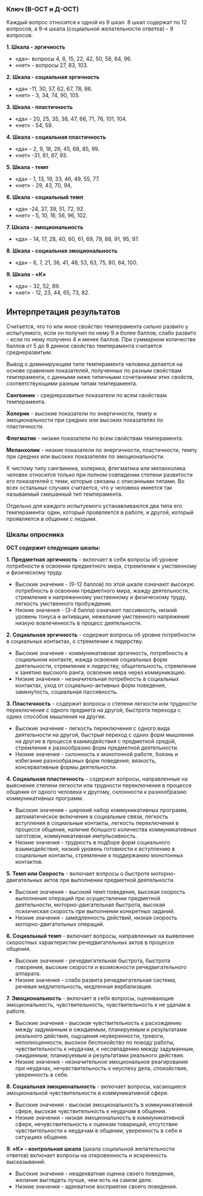 ﻿### Ключ (В-ОСТ и Д-ОСТ)

Каждый вопрос относится к одной из 9 шкал. 8 шкал содержат по 12 вопросов, а 9-я шкала (социальной желательности ответов) - 9 вопросов.

**1. Шкала - эргичность**

-   «да»- вопросы 4, 8, 15, 22, 42, 50, 58, 64, 96.
-   «нет» - вопросы 27, 83, 103.

**2. Шкала - социальная эргичность**

-   «да» -11, 30, 57, 62, 67, 78, 86.
-   «нет» - 3, 34, 74, 90, 105.

**3. Шкала - пластичность**

-   «да» - 20, 25, 35, 38, 47, 66, 71, 76, 101, 104.
-   «нет» - 54, 59.

**4. Шкала - социальная пластичность**

-   «да» - 2, 9, 18, 26, 45, 68, 85, 99.
-   «нет» -31, 81, 87, 93.

**5. Шкала - темп**

-   «да» - 1, 13, 19, 33, 46, 49, 55, 77.
-   «нет» - 29, 43, 70, 94,

**6. Шкала - социальный темп**

-   «да» -24, 37, 39, 51, 72, 92.
-   «нет» - 5, 10, 16, 56, 96, 102.

**7. Шкала - эмоциональность**

-   «да» - 14, 17, 28, 40, 60, 61, 69, 79, 88, 91, 95, 97.

**8. Шкала - социальная эмоциональность**

-   «да» - 6, 7, 21, 36, 41, 48, 53, 63, 75, 80, 84, 100.

**9. Шкала - «К»**

-   «да» - 32, 52, 89.
-   «нет» - 12, 23, 44, 65, 73, 82.

## Интерпретация результатов

Считается, что то или иное свойство темперамента сильно развито у испытуемого, если он получил по нему 9 и более баллов; слабо развито - если по нему получено 4 и менее баллов. При суммарном количестве баллов от 5 до 8 данное свойство темперамента считается среднеразвитым.

Вывод о доминирующем типе темперамента человека делается на основе сравнения показателей, полученных по разным свойствам темперамента, с данными ниже ти­пичными сочетаниями этих свойств, соответствующими разным типам темперамента.

**Сангвиник**  - среднеразвитые показатели по всем свойст­вам темперамента.

**Холерик**  - высокие показатели по энергичности, темпу и эмоциональности при средних или высоких показателях по пластичности.

**Флегматик**  - низкие показатели по всем свойствам темперамента.

**Меланхолик**  - низкие показатели по энергичности, пластичности, темпу при средних или высоких показателях по эмоциональности.

К чистому типу сангвиника, холерика, флегматика или меланхолика человек относится только при полном совпа­дении степени развитости его показателей с теми, которые связаны с описанными типами. Во всех остальных случаях считается, что у человека имеется так называемый смешан­ный тип темперамента.

Отдельно для каждого испытуемого устанавливаются два типа его темперамента: один, который проявляется в работе, и другой, который проявляется в общении с людьми.

  

### Шкалы опросника

**ОСТ содержит следующие шкалы:**

**1. Предметная эргичность**  - включает в себя вопросы об уровне потребности в освоении предметного мира, стремлении к умственному и физическому труду.

-   Высокие значения - (9-12 баллов) по этой шкале означают высокую потребность в освоении предметного мира, жажду деятельности, стремление к напряженному умственному и физическому труду, легкость умственного пробуждения.
-   Низкие значения - (3-4 балла) означают пассивность, низкий уровень тонуса и активации, нежелание умственного напряжения низкую вовлеченность в процесс деятельности.

**2. Социальная эргичность**  - содержит вопросы об уровне потребности в социальных контактах, о стремлении к лидерству.

-   Высокие значения - коммуникативная эргичность, потребность в социальном контакте, жажда освоения социальных форм деятельности, стремление к лидерству, общительность, стремление к занятию высокого ранга, освоение мира через коммуникацию.
-   Низкие значения - незначительная потребность в социальных контактах, уход от социально-активных форм поведения, замкнутость, социальная пассивность.

**3. Пластичность**  - содержит вопросы о степени легкости или трудности переключения с одного предмета на другой, быстрота перехода с одних способов мышления на другие.

-   Высокие значения - легкость переключения с одного вида деятельности на другой, быстрый переход с одних форм мышления на другие в процессе взаимодействия с предметной средой, стремление к разнообразию форм предметной деятельности.
-   Низкие значения - склонность к монотонной работе, боязнь и избегание разнообразных форм поведения, вязкость, консервативные формы деятельности.

**4. Социальная пластичность**  - содержит вопросы, направленные на выяснение степени легкости или трудности переключения в процессе общения от одного человека к другому, склонности к разнообразию коммуникативных программ.

-   Высокие значения - широкий набор коммуникативных программ, автоматическое включение в социальные связи, легкость вступления в социальные контакты, легкость переключения в процессе общения, наличие большого количества коммуникативных заготовок, коммуникативная импульсивность.
-   Низкие значения - трудность в подборе форм социального взаимодействия, низкий уровень готовности к вступлению в социальные контакты, стремление к поддержанию монотонных контактов.

**5. Темп или Скорость**  - включает вопросы о быстроте моторно-двигательных актов при выполнении предметной деятельности.

-   Высокие значения - высокий темп поведения, высокая скорость выполнения операций при осуществлении предметной деятельности, моторно-двигательная быстрота, высокая психическая скорость при выполнении конкретных заданий.
-   Низкие значения - замедленность действий, низкая скорость моторно-двигательных операций.

**6. Социальный темп**  - включает вопросы, направленные на выявление скоростных характеристик речедвигательных актов в процессе общения.

-   Высокие значения - речедвигательная быстрота, быстрота говорения, высокие скорости и возможности речедвигательного аппарата.
-   Низкие значения - слабо развита речедвигательная система, речевая медлительность, медленная вербализация.

**7. Эмоциональность**  - включает в себя вопросы, оценивающие эмоциональность, чувствительность, чувствительность к не удачам в работе.

-   Высокие значения - высокая чувствительность к расхождению между задуманным и ожидаемым, планируемым и результатами реального действия, ощущения неуверенности, тревоги, неполноценности, высокое беспокойство по поводу работы, чувствительность к неудачам, к несовпадению между задуманным, ожидаемым, планируемым и результатами реального действия.
-   Низкие значения - незначительное эмоциональное реагирование при неудачах, нечувствительность к неуспеху дела, спокойствие, уверенность в себе.

**8. Социальная эмоциональность**  - включает вопросы, касающиеся эмоциональной чувствительности в коммуникативной сфере.

-   Высокие значения - высокая эмоциональность в коммуникативной сфере, высокая чувствительность к неудачам в общении.
-   Низкие значения - низкая эмоциональность в коммуникативной сфере, нечувствительность к оценкам товарищей, отсутствие чувствительности к неудачам в общении, уверенность в себе и ситуациях общения.

**9. «К» - контрольная шкала**  (шкала социальной желательности ответов) включает вопросы на откровенность и искренность высказываний.

-   Высокие значения - неадекватная оценка своего поведения, желание выглядеть лучше, чем есть на самом деле.
-   Низкие значения - адекватное восприятие своего поведения.

